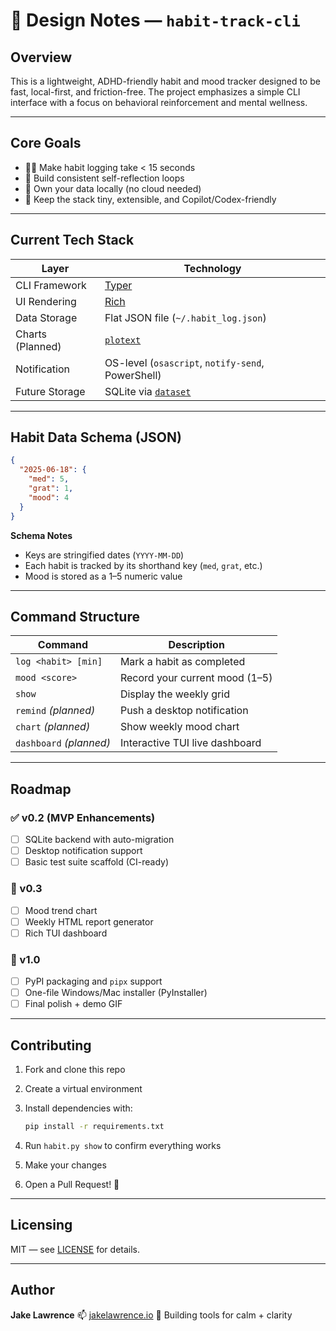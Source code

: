 # 🧠 Design Notes — `habit-track-cli`

## Overview

This is a lightweight, ADHD-friendly habit and mood tracker designed to be fast, local-first, and friction-free. The project emphasizes a simple CLI interface with a focus on behavioral reinforcement and mental wellness.

---

## Core Goals

- 🧘‍♂️ Make habit logging take < 15 seconds  
- 🧠 Build consistent self-reflection loops  
- 💾 Own your data locally (no cloud needed)  
- 🧰 Keep the stack tiny, extensible, and Copilot/Codex-friendly  

---

## Current Tech Stack

| Layer              | Technology                                                |
|--------------------|-----------------------------------------------------------|
| CLI Framework      | [Typer](https://typer.tiangolo.com/)                      |
| UI Rendering       | [Rich](https://rich.readthedocs.io/)                      |
| Data Storage       | Flat JSON file (`~/.habit_log.json`)                      |
| Charts (Planned)   | [`plotext`](https://github.com/piccolomo/plotext)         |
| Notification       | OS-level (`osascript`, `notify-send`, PowerShell)         |
| Future Storage     | SQLite via [`dataset`](https://github.com/pudo/dataset)   |

---

## Habit Data Schema (JSON)

```json
{
  "2025-06-18": {
    "med": 5,
    "grat": 1,
    "mood": 4
  }
}
````

**Schema Notes**

* Keys are stringified dates (`YYYY-MM-DD`)
* Each habit is tracked by its shorthand key (`med`, `grat`, etc.)
* Mood is stored as a 1–5 numeric value

---

## Command Structure

| Command                 | Description                    |
| ----------------------- | ------------------------------ |
| `log <habit> [min]`     | Mark a habit as completed      |
| `mood <score>`          | Record your current mood (1–5) |
| `show`                  | Display the weekly grid        |
| `remind` *(planned)*    | Push a desktop notification    |
| `chart` *(planned)*     | Show weekly mood chart         |
| `dashboard` *(planned)* | Interactive TUI live dashboard |

---

## Roadmap

### ✅ v0.2 (MVP Enhancements)

* [ ] SQLite backend with auto-migration
* [ ] Desktop notification support
* [ ] Basic test suite scaffold (CI-ready)

### 🚧 v0.3

* [ ] Mood trend chart
* [ ] Weekly HTML report generator
* [ ] Rich TUI dashboard

### 🎯 v1.0

* [ ] PyPI packaging and `pipx` support
* [ ] One-file Windows/Mac installer (PyInstaller)
* [ ] Final polish + demo GIF

---

## Contributing

1. Fork and clone this repo
2. Create a virtual environment
3. Install dependencies with:

   ```bash
   pip install -r requirements.txt
   ```
4. Run `habit.py show` to confirm everything works
5. Make your changes
6. Open a Pull Request! 🚀

---

## Licensing

MIT — see [LICENSE](../LICENSE) for details.

---

## Author

**Jake Lawrence**
📫 [jakelawrence.io](https://jakelawrence.io)
🧠 Building tools for calm + clarity
